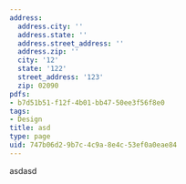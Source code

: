 ```yaml
---
address:
  address.city: ''
  address.state: ''
  address.street_address: ''
  address.zip: ''
  city: '12'
  state: '122'
  street_address: '123'
  zip: 02090
pdfs:
- b7d51b51-f12f-4b01-bb47-50ee3f56f8e0
tags:
- Design
title: asd
type: page
uid: 747b06d2-9b7c-4c9a-8e4c-53ef0a0eae84
---
```

asdasd